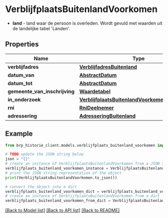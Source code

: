 # VerblijfplaatsBuitenlandVoorkomen

* **land** - land waar de persoon is overleden. Wordt gevuld met waarden uit de landelijke tabel 'Landen'. 

## Properties

Name | Type | Description | Notes
------------ | ------------- | ------------- | -------------
**verblijfadres** | [**VerblijfadresBuitenland**](VerblijfadresBuitenland.md) |  | [optional] 
**datum_van** | [**AbstractDatum**](AbstractDatum.md) |  | [optional] 
**datum_tot** | [**AbstractDatum**](AbstractDatum.md) |  | [optional] 
**gemeente_van_inschrijving** | [**Waardetabel**](Waardetabel.md) |  | [optional] 
**in_onderzoek** | [**VerblijfplaatsBuitenlandVoorkomenInOnderzoek**](VerblijfplaatsBuitenlandVoorkomenInOnderzoek.md) |  | [optional] 
**rni** | [**RniDeelnemer**](RniDeelnemer.md) |  | [optional] 
**adressering** | [**AdresseringBuitenland**](AdresseringBuitenland.md) |  | [optional] 

## Example

```python
from brp_historie_client.models.verblijfplaats_buitenland_voorkomen import VerblijfplaatsBuitenlandVoorkomen

# TODO update the JSON string below
json = "{}"
# create an instance of VerblijfplaatsBuitenlandVoorkomen from a JSON string
verblijfplaats_buitenland_voorkomen_instance = VerblijfplaatsBuitenlandVoorkomen.from_json(json)
# print the JSON string representation of the object
print(VerblijfplaatsBuitenlandVoorkomen.to_json())

# convert the object into a dict
verblijfplaats_buitenland_voorkomen_dict = verblijfplaats_buitenland_voorkomen_instance.to_dict()
# create an instance of VerblijfplaatsBuitenlandVoorkomen from a dict
verblijfplaats_buitenland_voorkomen_from_dict = VerblijfplaatsBuitenlandVoorkomen.from_dict(verblijfplaats_buitenland_voorkomen_dict)
```
[[Back to Model list]](../README.md#documentation-for-models) [[Back to API list]](../README.md#documentation-for-api-endpoints) [[Back to README]](../README.md)


